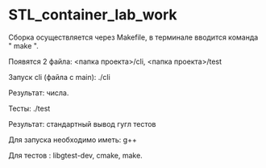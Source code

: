 # STL_container_lab_work

Сборка осуществляется через Makefile, в терминале вводится команда " make ".

Появятся 2 файла: 
<папка проекта>/cli, 
<папка проекта>/test
                  
Запуск cli (файла с main): ./cli

Результат: числа.

Тесты: ./test

Результат: стандартный вывод гугл тестов

Для запуска необходимо иметь: g++

Для тестов : 
libgtest-dev,
cmake,
make.
